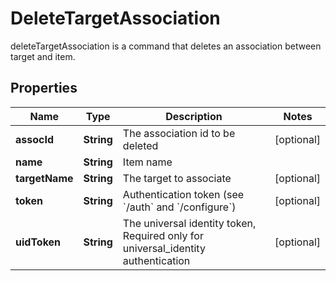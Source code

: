 

# DeleteTargetAssociation

deleteTargetAssociation is a command that deletes an association between target and item.
## Properties

Name | Type | Description | Notes
------------ | ------------- | ------------- | -------------
**assocId** | **String** | The association id to be deleted |  [optional]
**name** | **String** | Item name | 
**targetName** | **String** | The target to associate |  [optional]
**token** | **String** | Authentication token (see &#x60;/auth&#x60; and &#x60;/configure&#x60;) |  [optional]
**uidToken** | **String** | The universal identity token, Required only for universal_identity authentication |  [optional]



